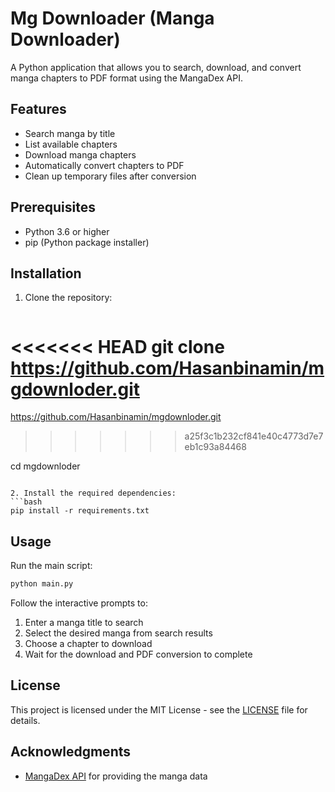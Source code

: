 # Mg Downloader (Manga Downloader)

A Python application that allows you to search, download, and convert manga chapters to PDF format using the MangaDex API.

## Features

- Search manga by title
- List available chapters
- Download manga chapters
- Automatically convert chapters to PDF
- Clean up temporary files after conversion

## Prerequisites

- Python 3.6 or higher
- pip (Python package installer)

## Installation

1. Clone the repository:
   ```bash
<<<<<<< HEAD
   git clone https://github.com/Hasanbinamin/mgdownloder.git
=======
   https://github.com/Hasanbinamin/mgdownloder.git
>>>>>>> a25f3c1b232cf841e40c4773d7e7eb1c93a84468

   cd mgdownloder
   ```

2. Install the required dependencies:
   ```bash
   pip install -r requirements.txt
   ```

## Usage

Run the main script:
```bash
python main.py
```

Follow the interactive prompts to:
1. Enter a manga title to search
2. Select the desired manga from search results
3. Choose a chapter to download
4. Wait for the download and PDF conversion to complete


## License

This project is licensed under the MIT License - see the [LICENSE](LICENSE) file for details.

## Acknowledgments

- [MangaDex API](https://api.mangadex.org/) for providing the manga data
